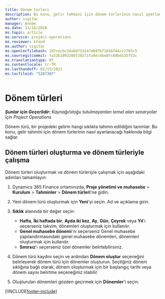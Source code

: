 ```yaml
---
title: Dönem türleri
description: Bu konu, gelir tahmini için dönem türlerinin nasıl ayarlanacağı hakkında bilgi sağlar.
author: sigitac
manager: Annbe
ms.date: 11/16/2020
ms.topic: article
ms.service: project-operations
ms.reviewer: kfend
ms.author: sigitac
ms.openlocfilehash: 107cecbc1dabdf13147d847bf1816f44cc2703c5
ms.sourcegitcommit: fa32b1893286f20271fa4ec4be8fc68bd135f53c
ms.translationtype: HT
ms.contentlocale: tr-TR
ms.lasthandoff: 02/15/2021
ms.locfileid: "5287307"
---
```

# <a name="period-types"></a>Dönem türleri

_**Şunlar için Geçerlidir:** Kaynağı/stoğu tutulmayanları temel alan senaryolar için Project Operations_

Dönem türü, bir projedeki gelirin hangi sıklıkta tahmin edildiğini tanımlar. Bu konu, gelir tahmini için dönem türlerinin nasıl ayarlanacağı hakkında bilgi sağlar. 

## <a name="create-and-work-with-period-types"></a>Dönem türleri oluşturma ve dönem türleriyle çalışma
Dönem türleri oluşturmak ve dönem türleriyle çalışmak için aşağıdaki adımları tamamlayın:

1. Dynamics 365 Finance ortamınızda, **Proje yönetimi ve muhasebe** > **Kurulum** > **Tahminler** > **Dönem türleri**'ne gidin.
2. Yeni dönem türü oluşturmak için **Yeni**'yi seçin. Ad ve açıklama girin.
3. **Sıklık** alanında bir değer seçin:

    - **Hafta**, **İki haftada bir**, **Ayda iki kez**, **Ay**, **Gün**, **Çeyrek** veya **Yıl**'ı seçerseniz takvim, dönemleri oluşturmak için kullanılır. 
    - **Genel muhasebe dönemi**'ni seçerseniz Genel muhasebe yapılandırmasındaki genel muhasebe dönemleri, dönemleri oluşturmak için kullanılır.
    - **Sınırsız**'ı seçerseniz özel dönemler belirtebilirsiniz.
4. Dönem türü kaydını seçin ve ardından **Dönem oluştur** seçeneğini belirleyerek dönem türü için dönemler oluşturun. Seçtiğiniz dönem sıklığına bağlı olarak, dönem oluşturmak için bir başlangıç tarihi veya dönem sayısı belirtme seçeneğiniz olabilir.
5. Oluşturulan dönemleri gözden geçirmek için **Dönemler**'i seçin.



[!INCLUDE[footer-include](../includes/footer-banner.md)]